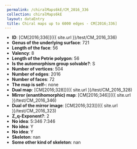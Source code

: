 ```yaml
--- 
 permalink: /chiralMaps6kE/CM_2016_336 
 collection: chiralMaps6kE
 layout: dataEntry
 title: Chiral maps up to 6000 edges - CM[2016;336]
---
```


- **ID**: [CM[2016;336]]({{ site.url }}/test/CM_2016_336)
- **Genus of the underlying surface**: 721
- **Length of the face**: 56
- **Valency**: 8
- **Length of the Petrie polygon**: 56
- **Is the automorphism group solvable?**: S
- **Number of vertices**: 504
- **Number of edges**: 2016
- **Number of faces**: 72
- **The map is self-**: none
- **Dual map**: [CM[2016;328]]({{ site.url }}/test/CM_2016_328)
- **Mirror (enantihomorphic) map**: [CM[2016;346]]({{ site.url }}/test/CM_2016_346)
- **Dual of the mirror image**: [CM[2016;323]]({{ site.url }}/test/CM_2016_323)
- **Z_q-Exponent?**: 2
- **No idea**:  5:346 7:346
- **No idea**: Y
- **No idea**: Y
- **Skeleton**: nan
- **Some other kind of skeleton**: nan
